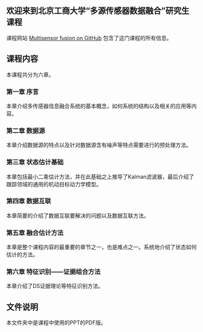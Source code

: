 ## 欢迎来到北京工商大学“多源传感器数据融合”研究生课程

课程网站 [Multisensor fusion on GitHub](https://github.com/Xue-boJin/Course-Multisensor-Fusion.git) 包含了这门课程的所有信息。

## 课程内容
   本课程共分为六章。
### 第一章	序言
本章介绍多传感器信息融合系统的基本概念，如何系统的结构以及相关的应用等内容。

### 第二章	数据源
本章介绍数据源的特点以及针对数据源含有噪声等特点需要进行的预处理方法。

### 第三章	状态估计基础
本章包括最小二乘估计方法，并在此基础之上推导了Kalman滤波器，最后介绍了跟踪领域的通用的机动目标动力学模型。

### 第四章	数据互联
本章简要的介绍了数据互联要解决的问题以及数据互联方法。

### 第五章	融合估计方法
本章是整个课程内容的最重要的章节之一，也是难点之一。系统地介绍了状态如何估计的方法。

### 第六章	特征识别——证据组合方法
本章介绍了DS证据理论等特征识别方法。



## 文件说明 

本文件夹中是课程中使用的PPT的PDF版。
